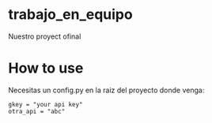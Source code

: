 # trabajo_en_equipo
Nuestro proyect ofinal

# How to use
Necesitas un config.py en la raiz del proyecto donde venga:
```
gkey = "your api key"
otra_api = "abc"
```

